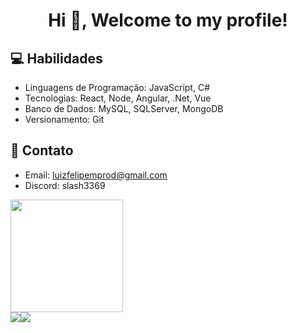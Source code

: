 <h1 align="center">Hi 👋, Welcome to my profile!</h1>

## 💻 Habilidades

- Linguagens de Programação: JavaScript, C#
- Tecnologias: React, Node, Angular, .Net, Vue
- Banco de Dados: MySQL, SQLServer, MongoDB
- Versionamento: Git
## 📧 Contato

- Email: luizfelipemprod@gmail.com
- Discord: slash3369
  
<img height="180em" src="https://github-readme-stats.vercel.app/api/top-langs/?username=luizrodd&layout=compact&langs_count=6&theme=tokyonight"/>
 
<div style="display: flex"> 
  <a href = "mailto:luizfelipemprod@gmail.com"><img src="https://img.shields.io/badge/-Gmail-%23333?style=for-the-badge&logo=gmail&logoColor=white" target="_blank"></a>
  <a href="https://www.linkedin.com/in/luiz-felipe-rodrigues-301018255/" target="_blank"><img src="https://img.shields.io/badge/-LinkedIn-%230077B5?style=for-the-badge&logo=linkedin&logoColor=white" target="_blank"></a>   
</div>

